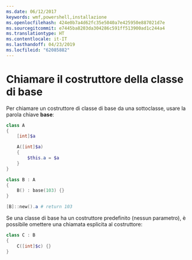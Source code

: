 ```yaml
---
ms.date: 06/12/2017
keywords: wmf,powershell,installazione
ms.openlocfilehash: 424e0b7a4d62fc35e5040a7e425950e887021d7e
ms.sourcegitcommit: e7445ba8203da304286c591ff513900ad1c244a4
ms.translationtype: HT
ms.contentlocale: it-IT
ms.lasthandoff: 04/23/2019
ms.locfileid: "62085882"
---
```

# <a name="call-base-class-constructor"></a>Chiamare il costruttore della classe di base

Per chiamare un costruttore di classe di base da una sottoclasse, usare la parola chiave **base**:

```powershell
class A
{
    [int]$a

    A([int]$a)
    {
        $this.a = $a
    }
}

class B : A
{
    B() : base(103) {}
}

[B]::new().a # return 103
```

Se una classe di base ha un costruttore predefinito (nessun parametro), è possibile omettere una chiamata esplicita al costruttore:

```powershell
class C : B
{
    C([int]$c) {}
}
```
